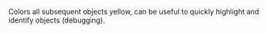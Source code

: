 Colors all subsequent objects yellow, can be useful to quickly highlight and identify objects (debugging).
